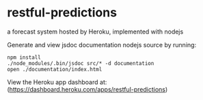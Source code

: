 # restful-predictions
a forecast system hosted by Heroku, implemented with nodejs

Generate and view jsdoc documentation nodejs source by running:
```
npm install
./node_modules/.bin/jsdoc src/* -d documentation
open ./documentation/index.html
```

View the Heroku app dashboard at:
(https://dashboard.heroku.com/apps/restful-predictions)
